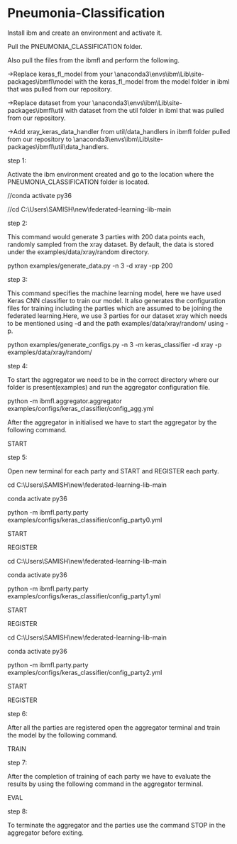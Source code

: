 # Pneumonia-Classification
Install ibm and create an environment and activate it.

Pull the PNEUMONIA_CLASSIFICATION folder.

Also pull the files from the ibmfl and perform the following.

->Replace keras_fl_model from your \anaconda3\envs\ibm\Lib\site-packages\ibmfl\model with the keras_fl_model from the model folder in ibml that was pulled from our repository. 

->Replace dataset from your \anaconda3\envs\ibm\Lib\site-packages\ibmfl\util with dataset from the util folder in ibml that was pulled from our repository.

->Add xray_keras_data_handler from util/data_handlers in ibmfl folder pulled from our repository to \anaconda3\envs\ibm\Lib\site-packages\ibmfl\util\data_handlers.

step 1:

Activate the ibm environment created  and go to the location where the PNEUMONIA_CLASSIFICATION folder is located.

//conda activate py36

//cd C:\Users\SAMISH\new\federated-learning-lib-main

step 2:

This command would generate 3 parties with 200 data points each, randomly sampled from the xray dataset. By default, the data is stored under the examples/data/xray/random directory.

python examples/generate_data.py -n 3 -d xray -pp 200

step 3:

This command specifies the machine learning model, here we have used Keras CNN classifier to train our model. It also generates the configuration files for training including the parties which are assumed to be joining the federated learning.Here, we use 3 parties for our dataset xray which needs to be mentioned using -d and the path examples/data/xray/random/ using -p.  

python  examples/generate_configs.py -n 3 -m keras_classifier -d xray -p examples/data/xray/random/

step 4:

To start the aggregator we need to be in the correct directory where our folder is present(examples) and run the aggregator configuration file. 

python -m ibmfl.aggregator.aggregator examples/configs/keras_classifier/config_agg.yml 

After the aggregator in initialised we have to start the aggregator by the following command.

START

step 5:

Open new terminal for each party and START and REGISTER each party.

cd C:\Users\SAMISH\new\federated-learning-lib-main

conda activate py36

python -m ibmfl.party.party examples/configs/keras_classifier/config_party0.yml

START

REGISTER

cd C:\Users\SAMISH\new\federated-learning-lib-main

conda activate py36

python -m ibmfl.party.party examples/configs/keras_classifier/config_party1.yml

START

REGISTER

cd C:\Users\SAMISH\new\federated-learning-lib-main

conda activate py36

python -m ibmfl.party.party examples/configs/keras_classifier/config_party2.yml

START

REGISTER

step 6:

After all the parties are registered open the aggregator terminal and train the model by the following command.

TRAIN

step 7:

After the completion of training of each party we have to evaluate the results by using the following command in the aggregator terminal.

EVAL

step 8:

To terminate the aggregator and the parties use the command STOP in the aggregator before exiting.
